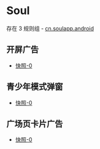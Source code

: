 # Soul

存在 3 规则组 - [cn.soulapp.android](/src/apps/cn.soulapp.android.ts)

## 开屏广告

- [快照-0](https://gkd-kit.gitee.io/import/12833280)

## 青少年模式弹窗

- [快照-0](https://gkd-kit.gitee.io/import/12834093)

## 广场页卡片广告

- [快照-0](https://gkd-kit.gitee.io/import/12838000)

